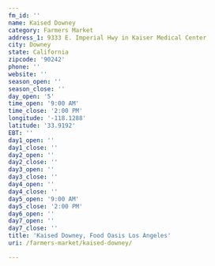 ```yaml
---
fm_id: ''
name: Kaised Downey
category: Farmers Market
address_1: 9333 E. Imperial Hwy in Kaiser Medical Center
city: Downey
state: California
zipcode: '90242'
phone: ''
website: ''
season_open: ''
season_close: ''
day_open: '5'
time_open: '9:00 AM'
time_close: '2:00 PM'
longitude: '-118.1288'
latitude: '33.9192'
EBT: ''
day1_open: ''
day1_close: ''
day2_open: ''
day2_close: ''
day3_open: ''
day3_close: ''
day4_open: ''
day4_close: ''
day5_open: '9:00 AM'
day5_close: '2:00 PM'
day6_open: ''
day7_open: ''
day7_close: ''
title: 'Kaised Downey, Food Oasis Los Angeles'
uri: /farmers-market/kaised-downey/

---
```

